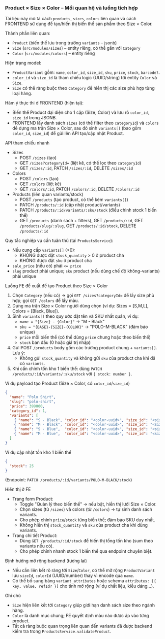 ### Product × Size × Color – Mối quan hệ và luồng tích hợp

Tài liệu này mô tả cách `products`, `sizes`, `colors` liên quan và cách FRONTEND sử dụng để tạo/hiển thị biến thể sản phẩm theo Size × Color.

Thành phần liên quan:
- `Product` (biến thể lưu trong trường `variants` – jsonb)
- `Size` (`src/modules/sizes`) – entity riêng, có thể gắn với `Category`
- `Color` (`src/modules/colors`) – entity riêng

Hiện trạng model:
- `ProductVariant` gồm: `name`, `color_id`, `size_id`, `sku`, `price`, `stock`, `barcode?`.
- `color_id` và `size_id` là tham chiếu logic (UUID/string) tới entity `Color` và `Size`.
- `Size` có thể ràng buộc theo `Category` để hiển thị các size phù hợp từng loại hàng.

Hàm ý thực thi ở FRONTEND (hiện tại):
- Biến thể Product đại diện cho 1 cặp (Size, Color) và lưu rõ `color_id`, `size_id` trong JSONB.
- FRONTEND lấy danh sách `sizes` (có thể filter theo `categoryId`) và `colors` để dựng ma trận Size × Color, sau đó sinh `variants[]` (bao gồm `color_id`, `size_id`) để gửi lên API tạo/cập nhật Product.

API tham chiếu nhanh
- Sizes
  - POST `/sizes` (tạo)
  - GET `/sizes?categoryId=` (liệt kê, có thể lọc theo `categoryId`)
  - GET `/sizes/:id`, PATCH `/sizes/:id`, DELETE `/sizes/:id`
- Colors
  - POST `/colors` (tạo)
  - GET `/colors` (liệt kê)
  - GET `/colors/:id`, PATCH `/colors/:id`, DELETE `/colors/:id`
- Products (liên quan variants/stock)
  - POST `/products` (tạo product, có thể kèm `variants[]`)
  - PATCH `/products/:id` (cập nhật product/variants)
  - PATCH `/products/:id/variants/:sku/stock` (điều chỉnh stock 1 biến thể)
  - GET `/products` (danh sách + filters), GET `/products/:id`, GET `/products/slug/:slug`, GET `/products/:id/stock`, DELETE `/products/:id`

Quy tắc nghiệp vụ cần tuân thủ (tại `ProductsService`):
- Nếu cung cấp `variants[]` (>0):
  - KHÔNG được đặt `stock_quantity` > 0 ở product cha
  - KHÔNG được đặt `sku` ở product cha
- `sale_price` (nếu có) phải `<= price`
- `slug` product phải unique; `sku` product (nếu dùng chế độ không-variants) phải unique

Luồng FE đề xuất để tạo Product theo Size × Color
1) Chọn `Category` (nếu có) → gọi `GET /sizes?categoryId=` để lấy size phù hợp; gọi `GET /colors` để lấy màu.
2) Dựng ma trận Size × Color người dùng chọn (ví dụ: Sizes = [S,M,L], Colors = [Black, Blue]).
3) Sinh `variants[]` theo quy ước đặt tên và SKU nhất quán, ví dụ:
   - `name = "{Size} - {Color}"` → "M - Black"
   - `sku = "{BASE}-{SIZE}-{COLOR}"` → "POLO-M-BLACK" (đảm bảo unique)
   - `price` mỗi biến thể (có thể dùng `price` chung hoặc theo biến thể)
   - `stock` ban đầu (0 hoặc giá trị nhập)
4) Gửi POST `/products` body gồm các trường product chung + `variants[]`. Lưu ý:
   - Không gửi `stock_quantity` và không gửi `sku` của product cha khi đã có `variants`.
5) Khi cần chỉnh tồn kho 1 biến thể: dùng `PATCH /products/:id/variants/:sku/stock` với `{ stock: number }`.

Ví dụ payload tạo Product (Size × Color, có `color_id`/`size_id`)
```json
{
  "name": "Polo Shirt",
  "slug": "polo-shirt",
  "price": 399000,
  "category_id": 1,
  "variants": [
    { "name": "S - Black", "color_id": "<color-uuid>", "size_id": "<size-uuid>", "sku": "POLO-S-BLACK", "price": 399000, "stock": 10 },
    { "name": "M - Black", "color_id": "<color-uuid>", "size_id": "<size-uuid>", "sku": "POLO-M-BLACK", "price": 399000, "stock": 15 },
    { "name": "S - Blue",  "color_id": "<color-uuid>", "size_id": "<size-uuid>", "sku": "POLO-S-BLUE",  "price": 399000, "stock": 5  },
    { "name": "M - Blue",  "color_id": "<color-uuid>", "size_id": "<size-uuid>", "sku": "POLO-M-BLUE",  "price": 399000, "stock": 8  }
  ]
}
```

Ví dụ cập nhật tồn kho 1 biến thể
```json
{
  "stock": 25
}
```
(Endpoint: `PATCH /products/:id/variants/POLO-M-BLACK/stock`)

Hiển thị ở FE
- Trang form Product:
  - Toggle "Quản lý theo biến thể" → nếu bật, hiển thị lưới Size × Color.
  - Chọn sizes (từ `/sizes`) và colors (từ `/colors`) → tự sinh danh sách variants.
  - Cho phép chỉnh `price`/`stock` từng biến thể; đảm bảo SKU duy nhất.
  - Không hiển thị `stock_quantity` và `sku` của product cha khi dùng variants.
- Trang chi tiết Product:
  - Dùng `GET /products/:id/stock` để hiển thị tổng tồn kho (sum theo variants nếu có).
  - Cho phép chỉnh nhanh stock 1 biến thể qua endpoint chuyên biệt.

Định hướng mở rộng backend (tương lai)
- Nếu cần liên kết rõ ràng tới `Size`/`Color`, có thể mở rộng `ProductVariant` lưu `sizeId`, `colorId` (UUID/number) thay vì encode qua `name`.
- Có thể bổ sung bảng `variant_attributes` hoặc schema `attributes: [{ key, value, refId? }]` cho tính mở rộng (ví dụ chất liệu, kiểu dáng...).

Ghi chú
- `Size` hiện liên kết tới `Category` giúp giới hạn danh sách size theo ngành hàng.
- `Color` là danh mục chung; FE quyết định màu nào được áp vào từng product.
- Tất cả ràng buộc quan trọng liên quan đến variants đã được backend kiểm tra trong `ProductsService.validateProduct`.


